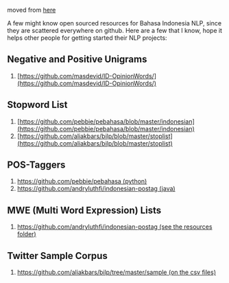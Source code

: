 moved from [here](https://medium.com/@arie.pratama.s/bahasa-indonesia-open-sourced-nlp-resources-8cb394193238)

A few might know open sourced resources for Bahasa Indonesia NLP, since they are scattered everywhere on github. Here are a few that I know, hope it helps other people for getting started their NLP projects:

## Negative and Positive Unigrams
1. [https://github.com/masdevid/ID-OpinionWords/](https://github.com/masdevid/ID-OpinionWords/)

## Stopword List

1. [https://github.com/pebbie/pebahasa/blob/master/indonesian](https://github.com/pebbie/pebahasa/blob/master/indonesian)
2. [https://github.com/aliakbars/bilp/blob/master/stoplist](https://github.com/aliakbars/bilp/blob/master/stoplist)

## POS-Taggers
1. [https://github.com/pebbie/pebahasa (python)](https://github.com/pebbie/pebahasa)
2. [https://github.com/andryluthfi/indonesian-postag (java)](https://github.com/andryluthfi/indonesian-postag)

## MWE (Multi Word Expression) Lists
1. [https://github.com/andryluthfi/indonesian-postag (see the resources folder)](https://github.com/andryluthfi/indonesian-postag)

## Twitter Sample Corpus
1. [https://github.com/aliakbars/bilp/tree/master/sample (on the csv files)](https://github.com/aliakbars/bilp/tree/master/sample)